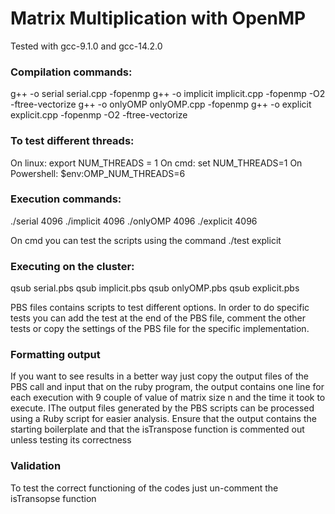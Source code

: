 # Matrix Multiplication with OpenMP

Tested with gcc-9.1.0 and gcc-14.2.0

### Compilation commands:
g++ -o serial serial.cpp -fopenmp
g++ -o implicit implicit.cpp -fopenmp -O2 -ftree-vectorize
g++ -o onlyOMP onlyOMP.cpp -fopenmp
g++ -o explicit explicit.cpp -fopenmp -O2 -ftree-vectorize

### To test different threads:
On linux: export NUM_THREADS = 1
On cmd: set NUM_THREADS=1
On Powershell: $env:OMP_NUM_THREADS=6

### Execution commands:
./serial 4096
./implicit 4096
./onlyOMP 4096
./explicit 4096

On cmd you can test the scripts using the command ./test explicit 

### Executing on the cluster:
qsub serial.pbs
qsub implicit.pbs
qsub onlyOMP.pbs
qsub explicit.pbs

PBS files contains scripts to test different options.
In order to do specific tests you can add the test at the end of the PBS file, comment the other tests or copy the settings of the PBS file for the specific implementation.

### Formatting output
If you want to see results in a better way just copy the output files of the PBS call and input that on the ruby program, the output contains one line for each execution with 9 couple of value of matrix size n and the time it took to execute.
IThe output files generated by the PBS scripts can be processed using a Ruby script for easier analysis. Ensure that the output contains the starting boilerplate and that the isTranspose function is commented out unless testing its correctness

### Validation
To test the correct functioning of the codes just un-comment the isTransopse function
